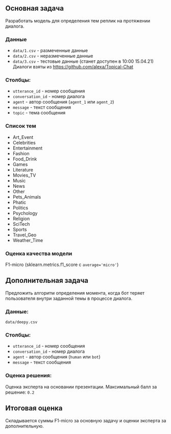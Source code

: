 ## Основная задача

Разработать модель для определения тем реплик на протяжении диалога.

### Данные

- `data/1.csv` - размеченные данные 
- `data/2.csv` - неразмеченные данные
- `data/3.csv` - тестовые данные (станет доступен в 10:00 15.04.21)
Диалоги взяты из https://github.com/alexa/Topical-Chat


### Столбцы:
- `utterance_id` - номер сообщения
- `conversation_id` - номер диалога
- `agent` - автор сообщения (`agent_1` или `agent_2`)
- `message` - текст сообщения
- `topic` - тема сообщения

### Список тем

- Art_Event
- Celebrities
- Entertainment
- Fashion
- Food_Drink
- Games
- Literature
- Movies_TV
- Music
- News
- Other
- Pets_Animals
- Phatic
- Politics
- Psychology
- Religion
- SciTech
- Sports
- Travel_Geo
- Weather_Time

### Оценка качества модели

F1-micro (sklearn.metrics.f1_score с `average='micro'`)

## Дополнительная задача

Предложить алгоритм определения момента, когда бот теряет пользователя внутри заданной темы в процессе диалога.

### Данные:

`data/deepy.csv` 

### Столбцы:

- `utterance_id` - номер сообщения
- `conversation_id` - номер диалога
- `agent` - автор сообщения (`human` или `bot`)
- `message` - текст сообщения

### Оценка решения:

Оценка эксперта на основании презентации. Максимальный балл за решение: `0.2`

## Итоговая оценка

Складывается суммы F1-micro за основную задачу и оценки эксперта за дополнительную.
